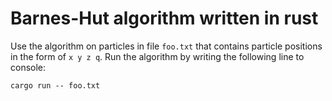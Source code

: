 # Barnes-Hut algorithm written in rust
Use the algorithm on particles in file `foo.txt` that contains particle positions in the form of `x y z q`. Run the algorithm by writing the following line to console:
```
cargo run -- foo.txt
```
